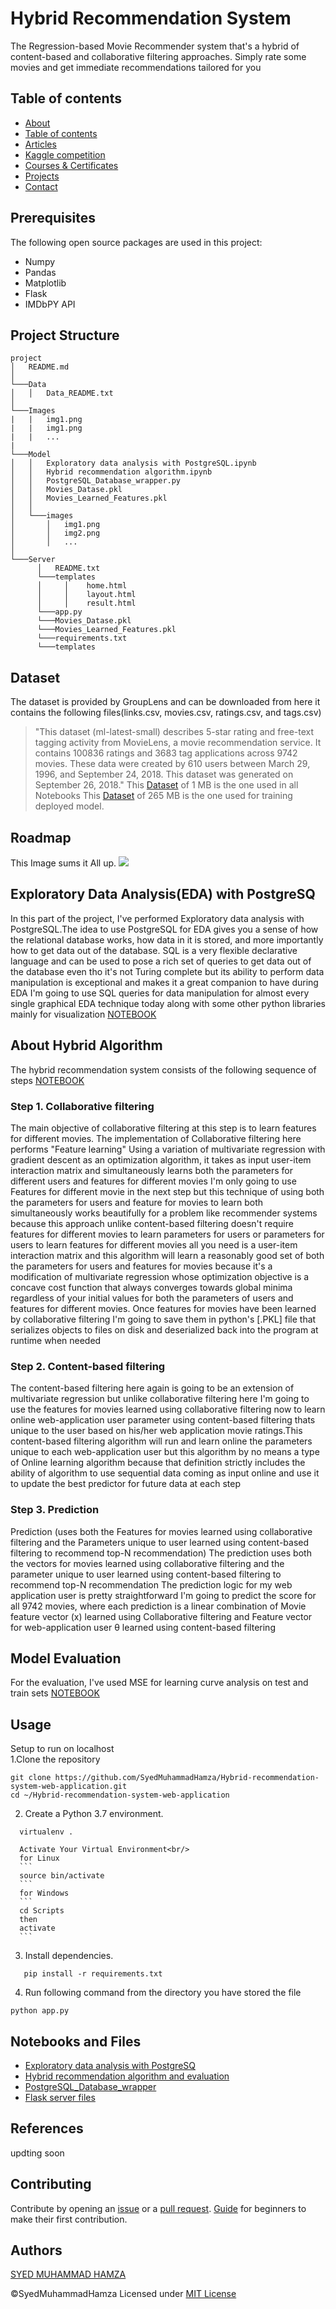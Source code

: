 # Hybrid Recommendation System
The Regression-based Movie Recommender system that's a hybrid of content-based and collaborative filtering approaches. Simply rate some movies and get immediate recommendations tailored for you


## Table of contents

* [About](##About)
* [Table of contents]()
* [Articles]()
* [Kaggle competition]()
* [Courses & Certificates]()
* [Projects]()
* [Contact]()


## Prerequisites
The following open source packages are used in this project:
* Numpy
* Pandas
* Matplotlib
* Flask
* IMDbPY API

## Project Structure 
```
project
│   README.md
│    
└───Data
│   │   Data_README.txt
│
└───Images
|   |   img1.png
|   |   img1.png
|   |   ...
|
└───Model
│   │   Exploratory data analysis with PostgreSQL.ipynb
│   │   Hybrid recommendation algorithm.ipynb
│   │   PostgreSQL_Database_wrapper.py
│   │   Movies_Datase.pkl
│   │   Movies_Learned_Features.pkl
│   │
│   └───images
│       │   img1.png
│       │   img2.png
│       │   ...
│   
└───Server
      │   README.txt
      └───templates
      │     │    home.html
      │     │    layout.html
      │     │    result.html
      └───app.py
      └───Movies_Datase.pkl
      └───Movies_Learned_Features.pkl
      └───requirements.txt
      └───templates
```
## Dataset 
The dataset is provided by GroupLens and can be downloaded from here it contains the following files(links.csv, movies.csv, ratings.csv, and tags.csv)

> "This dataset (ml-latest-small) describes 5-star rating and free-text tagging activity from MovieLens, a movie recommendation service. It contains 100836 ratings and      3683 tag applications across 9742 movies. These data were created by 610 users between March 29, 1996, and September 24, 2018. This dataset was generated on September    26, 2018."
This [Dataset](https://files.grouplens.org/datasets/movielens/ml-latest-small.zip) of 1 MB is the one used in all Notebooks 
This [Dataset](https://files.grouplens.org/datasets/movielens/ml-latest.zip) of 265 MB is the one used for training deployed model. 

## Roadmap
This Image sums it All up.
<img src="https://github.com/SyedMuhammadHamza/Hybrid-recommendation-system-web-application/blob/main/Images/roadmap.jpeg"/>

## Exploratory Data Analysis(EDA) with PostgreSQ
In this part of the project, I've performed Exploratory data analysis with PostgreSQL.The idea to use PostgreSQL for EDA gives you a sense of how the relational database works, how data in it is stored, and more importantly how to get data out of the database. SQL is a very flexible declarative language and can be used to pose a rich set of queries to get data out of the database even tho it's not Turing complete but its ability to perform data manipulation is exceptional and makes it a great companion to have during EDA I'm going to use SQL queries for data manipulation for almost every single graphical EDA technique today along with some other python libraries mainly for visualization
[NOTEBOOK](https://github.com/SyedMuhammadHamza/Hybrid-recommendation-system-web-application/blob/main/Model/Exploratory%20data%20analysis%20with%20PostgreSQL.ipynb)

## About Hybrid Algorithm 
The hybrid recommendation system consists of the following sequence of steps [NOTEBOOK](https://github.com/SyedMuhammadHamza/Hybrid-recommendation-system-web-application/blob/main/Model/Hybrid%20recommendation%20algorithm.ipynb)
### Step 1. Collaborative filtering
The main objective of collaborative filtering at this step is to learn features for different movies. The implementation of Collaborative filtering here performs "Feature learning" Using a variation of multivariate regression with gradient descent as an optimization algorithm, it takes as input user-item interaction matrix and simultaneously learns both the parameters for different users and features for different movies I'm only going to use Features for different movie in the next step but this technique of using both the parameters for users and feature for movies to learn both simultaneously works beautifully for a problem like recommender systems because this approach unlike content-based filtering doesn't require features for different movies to learn parameters for users or parameters for users to learn features for different movies all you need is a user-item interaction matrix and this algorithm will learn a reasonably good set of both the parameters for users and features for movies because it's a modification of multivariate regression whose optimization objective is a concave cost function that always converges towards global minima regardless of your initial values for both the parameters of users and features for different movies. Once features for movies have been learned by collaborative filtering I'm going to save them in python's [.PKL] file that serializes objects to files on disk and deserialized back into the program at runtime when needed

### Step 2. Content-based filtering
The content-based filtering here again is going to be an extension of multivariate regression but unlike collaborative filtering here I'm going to use the features for movies learned using collaborative filtering now to learn online web-application user parameter using content-based filtering thats unique to the user based on his/her web application movie ratings.This content-based filtering algorithm will run and learn online the parameters unique to each web-application user but this algorithm by no means a type of Online learning algorithm because that definition strictly includes the ability of algorithm to use sequential data coming as input online and use it to update the best predictor for future data at each step

### Step 3. Prediction
Prediction (uses both the Features for movies learned using collaborative filtering and the Parameters unique to user learned using content-based filtering to recommend top-N recommendation) The prediction uses both the vectors for movies learned using collaborative filtering and the parameter unique to user learned using content-based filtering to recommend top-N recommendation
The prediction logic for my web application user is pretty straightforward I'm going to predict the score for all 9742 movies, where each prediction is a linear combination of Movie feature vector (x) learned using Collaborative filtering and Feature vector for web-application user θ learned using content-based filtering

## Model Evaluation
For the evaluation, I've used MSE for learning curve analysis on test and train sets
[NOTEBOOK](https://github.com/SyedMuhammadHamza/Hybrid-recommendation-system-web-application/blob/main/Model/Hybrid%20recommendation%20algorithm.ipynb)

## Usage
Setup to run on localhost<br/>
1.Clone the repository
```
git clone https://github.com/SyedMuhammadHamza/Hybrid-recommendation-system-web-application.git
cd ~/Hybrid-recommendation-system-web-application
```
2. Create a Python 3.7 environment.
```
  virtualenv .
```
      Activate Your Virtual Environment<br/>
      for Linux
      ```
      source bin/activate
      ```
      for Windows
      ```
      cd Scripts
      then
      activate
      ```
3. Install dependencies.
```
   pip install -r requirements.txt
```
4. Run following command from the directory you have stored the file
```
python app.py
```
## Notebooks and Files
* [Exploratory data analysis with PostgreSQ](https://github.com/SyedMuhammadHamza/Hybrid-recommendation-system-web-application/blob/main/Model/Exploratory%20data%20analysis%20with%20PostgreSQL.ipynb)
* [Hybrid recommendation algorithm and evaluation](https://github.com/SyedMuhammadHamza/Hybrid-recommendation-system-web-application/blob/main/Model/Hybrid%20recommendation%20algorithm.ipynb)
* [PostgreSQL_Database_wrapper](https://github.com/SyedMuhammadHamza/Hybrid-recommendation-system-web-application/blob/main/Model/PostgreSQL_Database_wrapper.py)
* [Flask server files](https://github.com/SyedMuhammadHamza/Hybrid-recommendation-system-web-application/tree/main/Server)

## References 
updting soon

## Contributing
Contribute by opening an [issue]() or a [pull request](https://github.com/SyedMuhammadHamza/Hybrid-recommendation-system-web-application). [Guide](https://github.com/firstcontributions/first-contributions) for beginners to make their first contribution.

## Authors
[SYED MUHAMMAD HAMZA](https://syedmuhammadhamza.github.io/Hamza_Portfolio/)

©SyedMuhammadHamza Licensed under [MIT License]()
